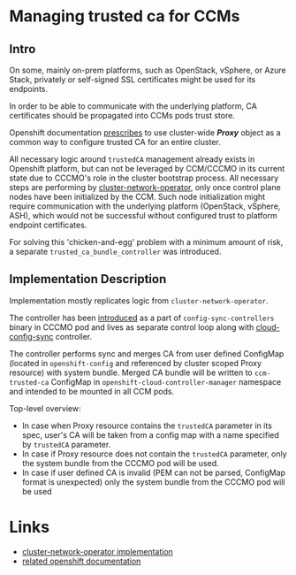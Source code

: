 # Managing trusted ca for CCMs

## Intro

On some, mainly on-prem platforms, such as OpenStack, vSphere, or Azure Stack, 
privately or self-signed SSL certificates might be used for its endpoints.

In order to be able to communicate with the underlying platform, CA certificates should be
propagated into CCMs pods trust store.

Openshift documentation [prescribes](https://docs.openshift.com/container-platform/4.8/networking/configuring-a-custom-pki.html)
to use cluster-wide **_Proxy_** object as a common way to configure trusted CA for an entire cluster.

All necessary logic around `trustedCA` management already exists in Openshift platform, but can not be leveraged by CCM/CCCMO
in its current state due to CCCMO's role in the cluster bootstrap process.
All necessary steps are performing by [cluster-network-operator](https://github.com/openshift/cluster-network-operator/), only once control plane nodes have been initialized by the CCM.
Such node initialization might require communication with the underlying platform (OpenStack, vSphere, ASH),
which would not be successful without configured trust to platform endpoint certificates.

For solving this 'chicken-and-egg' problem with a minimum amount of risk, a separate `trusted_ca_bundle_controller` was introduced.

## Implementation Description

Implementation mostly replicates logic from `cluster-network-operator`.

The controller has been [introduced](https://github.com/openshift/cluster-cloud-controller-manager-operator/pull/136) as a part of `config-sync-controllers` binary in CCCMO pod and lives as separate control loop along with [cloud-config-sync](cloud-config-sync.md) controller. 

The controller performs sync and merges CA from user defined ConfigMap
(located in `openshift-config` and referenced by cluster scoped Proxy resource) with system bundle.
Merged CA bundle will be written to `ccm-trusted-ca` ConfigMap in `openshift-cloud-controller-manager` namespace and intended to be mounted in all CCM pods.

Top-level overview:
- In case when Proxy resource contains the `trustedCA` parameter in its spec, user's CA will be taken from a config map with a name specified by `trustedCA` parameter.
- In case if Proxy resource does not contain the `trustedCA` parameter, only the system bundle from the CCCMO pod will be used.
- In case if user defined CA is invalid (PEM can not be parsed, ConfigMap format is unexpected) only the system bundle from the CCCMO pod will be used

# Links
- [cluster-network-operator implementation](https://github.com/openshift/cluster-network-operator/blob/master/pkg/controller/proxyconfig/controller.go#L91)
- [related openshift documentation](https://docs.openshift.com/container-platform/4.8/networking/configuring-a-custom-pki.html)